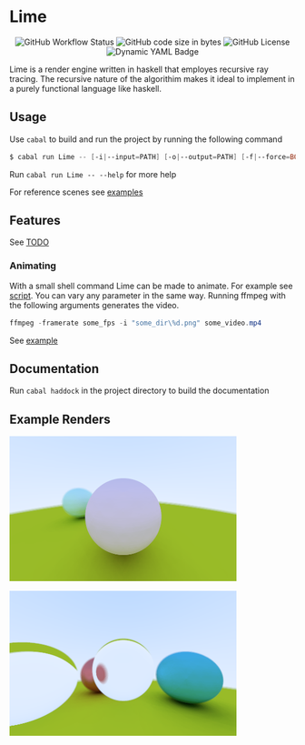 # Lime

<div align="center">

![GitHub Workflow Status](https://img.shields.io/github/actions/workflow/status/Froxwin/Lime/haskell.yml?branch=master&style=for-the-badge&label=Haskell%20CI&logo=haskell)
![GitHub code size in bytes](https://img.shields.io/github/languages/code-size/Froxwin/Lime?color=%23f5c2e7&style=for-the-badge)
![GitHub License](https://img.shields.io/github/license/Froxwin/Lime?style=for-the-badge)
![Dynamic YAML Badge](https://img.shields.io/badge/dynamic/yaml?url=https%3A%2F%2Fraw.githubusercontent.com%2FFroxwin%2FLime%2Fmaster%2F.github%2Fworkflows%2Fhaskell.yml&query=%24%5B'jobs'%5D%5B'build'%5D%5B'steps'%5D%5B1%5D%5B'with'%5D%5B'cabal-version'%5D&label=Cabal&style=for-the-badge)

</div>

Lime is a render engine written in haskell that employes recursive ray tracing.
The recursive nature of the algorithim makes it ideal to implement in a purely functional language like haskell.

## Usage

Use `cabal` to build and run the project by running the following command

```ps1
$ cabal run Lime -- [-i|--input=PATH] [-o|--output=PATH] [-f|--force=BOOL]
```

Run `cabal run Lime -- --help` for more help

For reference scenes see [examples](Examples)

## Features

See [TODO](TODO.md)

### Animating

With a small shell command Lime can be made to animate.
For example see [script](Scripts/Stitch.ps1).
You can vary any parameter in the same way.
Running ffmpeg with the following arguments generates the video.

```ps1
ffmpeg -framerate some_fps -i "some_dir\%d.png" some_video.mp4
```

See [example](#example-renders)

## Documentation

Run `cabal haddock` in the project directory to build the documentation

## Example Renders

![Scene](Examples/Scene.png)

![Glass](Examples/Glass.png)
